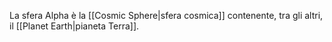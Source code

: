 La sfera Alpha è la [[Cosmic Sphere|sfera cosmica]] contenente, tra gli altri, il [[Planet Earth|pianeta Terra]].